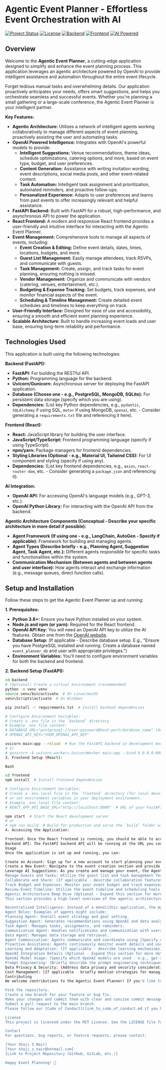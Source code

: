 # Agentic Event Planner - Effortless Event Orchestration with AI

[![Project Status](https://img.shields.io/badge/Status-Development-yellow)](https://github.com/yourusername/agentic-event-planner)
[![License](https://img.shields.io/badge/License-MIT-blue.svg)](https://opensource.org/licenses/MIT)
[![Backend](https://img.shields.io/badge/Backend-FastAPI-brightgreen)](https://fastapi.tiangolo.com/)
[![Frontend](https://img.shields.io/badge/Frontend-React-blueviolet)](https://reactjs.org/)
[![AI Powered](https://img.shields.io/badge/AI-OpenAI-orange)](https://openai.com/)

## Overview

Welcome to the **Agentic Event Planner**, a cutting-edge application designed to simplify and enhance the event planning process.  This application leverages an agentic architecture powered by OpenAI to provide intelligent assistance and automation throughout the entire event lifecycle.

Forget tedious manual tasks and overwhelming details. Our application proactively anticipates your needs, offers smart suggestions, and helps you orchestrate seamless and successful events.  Whether you're planning a small gathering or a large-scale conference, the Agentic Event Planner is your intelligent partner.

**Key Features:**

* **Agentic Architecture:**  Utilizes a network of intelligent agents working collaboratively to manage different aspects of event planning, proactively assisting the user and automating tasks.
* **OpenAI Powered Intelligence:** Integrates with OpenAI's powerful models to provide:
    * **Intelligent Suggestions:**  Venue recommendations, theme ideas, schedule optimizations, catering options, and more, based on event type, budget, and user preferences.
    * **Content Generation:**  Assistance with writing invitation wording, event descriptions, social media posts, and other event-related content.
    * **Task Automation:**  Intelligent task assignment and prioritization, automated reminders, and proactive follow-ups.
    * **Personalized Experience:**  Adapts to user preferences and learns from past events to offer increasingly relevant and helpful assistance.
* **FastAPI Backend:**  Built with FastAPI for a robust, high-performance, and asynchronous API to power the application.
* **React Frontend:**  A modern and responsive React frontend provides a user-friendly and intuitive interface for interacting with the Agentic Event Planner.
* **Event Management:**  Comprehensive tools to manage all aspects of events, including:
    * **Event Creation & Editing:**  Define event details, dates, times, locations, budgets, and more.
    * **Guest List Management:**  Easily manage attendees, track RSVPs, and communicate with guests.
    * **Task Management:**  Create, assign, and track tasks for event planning, ensuring nothing is missed.
    * **Vendor Management:**  Organize and communicate with vendors (catering, venues, entertainment, etc.).
    * **Budgeting & Expense Tracking:**  Set budgets, track expenses, and monitor financial aspects of the event.
    * **Scheduling & Timeline Management:**  Create detailed event schedules and timelines to keep everything on track.
* **User-Friendly Interface:**  Designed for ease of use and accessibility, ensuring a smooth and efficient event planning experience.
* **Scalable Architecture:** Built to handle increasing event loads and user base, ensuring long-term reliability and performance.

## Technologies Used

This application is built using the following technologies:

**Backend (FastAPI):**

* **FastAPI:**  For building the RESTful API.
* **Python:**  Programming language for the backend.
* **Uvicorn/Gunicorn:**  Asynchronous server for deploying the FastAPI application.
* **Database (Choose one - e.g., PostgreSQL, MongoDB, SQLite):** For persistent data storage (specify which you are using).
* **Dependencies:** (List key Python dependencies, e.g., `pydantic`, `SQLAlchemy` if using SQL, `motor` if using MongoDB, `openai`, etc. -  Consider generating a `requirements.txt` file and referencing it here).

**Frontend (React):**

* **React:**  JavaScript library for building the user interface.
* **JavaScript/TypeScript:**  Frontend programming language (specify if using TypeScript).
* **npm/yarn:**  Package managers for frontend dependencies.
* **Styling Libraries (Optional - e.g., Material UI, Tailwind CSS):** For UI component and styling (specify if using any).
* **Dependencies:** (List key frontend dependencies, e.g., `axios`, `react-router-dom`, etc. - Consider generating a `package.json` and referencing it).

**AI Integration:**

* **OpenAI API:**  For accessing OpenAI's language models (e.g., GPT-3, etc.).
* **OpenAI Python Library:**  For interacting with the OpenAI API from the backend.

**Agentic Architecture Components (Conceptual - Describe your specific architecture in more detail if possible):**

* **Agent Framework (If using one - e.g., LangChain, AutoGen -  Specify if applicable):**  Framework for building and managing agents.
* **Agent Types (Describe briefly - e.g., Planning Agent, Suggestion Agent, Task Agent, etc.):**  Different agents responsible for specific tasks and functionalities within the system.
* **Communication Mechanism (Between agents and between agents and user interface):** How agents interact and exchange information (e.g., message queues, direct function calls).

## Setup and Installation

Follow these steps to get the Agentic Event Planner up and running:

**1. Prerequisites:**

* **Python 3.8+:**  Ensure you have Python installed on your system.
* **Node.js and npm (or yarn):**  Required for the React frontend.
* **OpenAI API Key:**  You will need an OpenAI API key to utilize the AI features.  Obtain one from the [OpenAI website](https://platform.openai.com/).
* **Database Setup:** (If applicable -  Describe database setup. E.g., "Ensure you have PostgreSQL installed and running. Create a database named `event_planner_db` and user with appropriate privileges.")
* **Environment Variables:** You'll need to configure environment variables for both the backend and frontend.

**2. Backend Setup (FastAPI):**

```bash
cd backend
# (Optional) Create a virtual environment (recommended)
python -m venv venv
source venv/bin/activate  # On Linux/macOS
venv\Scripts\activate  # On Windows

pip install -r requirements.txt  # Install backend dependencies

# Configure Environment Variables:
# Create a .env file in the `backend` directory
# Example .env file content:
# DATABASE_URL="postgresql://user:password@host:port/database_name" (Adjust for your database)
# OPENAI_API_KEY="YOUR_OPENAI_API_KEY"

uvicorn main:app --reload  # Run the FastAPI backend in development mode (for testing)
# or
# gunicorn -k uvicorn.workers.UvicornWorker main:app --bind 0.0.0.0:8000  # For production deployment
3. Frontend Setup (React):

Bash

cd frontend
npm install  # Install frontend dependencies

# Configure Environment Variables:
# Create a .env.local file in the `frontend` directory (for local development)
# or set environment variables in your deployment environment.
# Example .env.local file content:
# REACT_APP_API_BASE_URL="http://localhost:8000"  # URL of your FastAPI backend

npm start  # Start the React development server
# or
# npm run build  # Build for production and serve the `build` folder with a static server
4. Accessing the Application:

Frontend: Once the React frontend is running, you should be able to access the application in your browser, typically at http://localhost:3000.
Backend API: The FastAPI backend API will be running at the URL you configured (e.g., http://localhost:8000). You can test API endpoints using tools like Postman or curl.
Usage
Once the application is set up and running, you can:

Create an Account: Sign up for a new account to start planning your events.
Create a New Event: Navigate to the event creation section and provide details about your event, such as type, date, time, location, budget, and preferences.
Leverage AI Suggestions: As you create and manage your event, the Agentic Event Planner will proactively offer intelligent suggestions for venues, themes, schedules, vendors, and more, based on your input and OpenAI's capabilities.
Manage Guests and Tasks: Utilize the guest list and task management features to organize attendees, assign responsibilities, and track progress.
Collaborate and Share: (If applicable - describe collaboration features) Share event details with team members or collaborators to work together on event planning.
Track Budget and Expenses: Monitor your event budget and track expenses to stay within your financial plan.
Review Event Timeline: Utilize the event timeline and scheduling tools to ensure all tasks are completed on time and the event runs smoothly.
Agentic Architecture Deep Dive (Optional - Expand this section for more detail)
This section provides a high-level overview of the agentic architecture.  (If you have a more detailed diagram or architecture description, consider linking it here or expanding on the explanation).

Decentralized Intelligence: Instead of a monolithic application, the Agentic Event Planner distributes intelligence across a network of specialized agents.
Agent Roles: Examples of agents might include:
Planning Agent: Overall event strategy and goal setting.
Suggestion Agent: Generates recommendations using OpenAI and data analysis.
Task Agent: Manages tasks, assignments, and reminders.
Communication Agent: Handles notifications and communication with users and vendors.
Data Agent: Manages data storage and retrieval.
Agent Communication: Agents communicate and coordinate using [Specify communication mechanism - e.g., a message queue, inter-process communication].
Proactive Assistance: Agents continuously monitor event details and user actions to proactively offer assistance and automate tasks, rather than just responding to explicit user requests.
Learning and Adaptation: (If applicable - describe learning mechanisms) Agents may learn from past events and user feedback to improve their performance and provide increasingly personalized assistance over time.
OpenAI Integration Details (Optional - Expand this section for more detail)
OpenAI Model Usage: (Specify which OpenAI models are used - e.g., gpt-3.5-turbo, text-davinci-003).
Prompt Engineering: (Briefly describe the prompt engineering techniques used to guide OpenAI's responses - e.g., few-shot learning, role-playing, etc.).
Data Privacy & Security: (Address data privacy and security considerations related to sending data to OpenAI, especially if handling sensitive event information. Mention any measures taken to ensure data security and compliance).
Cost Management: (If applicable - briefly mention strategies for managing OpenAI API usage costs).
Contributing
We welcome contributions to the Agentic Event Planner! If you'd like to contribute, please:

Fork the repository.
Create a new branch for your feature or bug fix.
Make your changes and commit them with clear and concise commit messages.
Submit a pull request to the main branch.
Please follow our [Code of Conduct](link_to_code_of_conduct.md if you have one) and [Contribution Guidelines](link_to_contributing_guidelines.md if you have one).

License
This project is licensed under the MIT License. See the LICENSE file for details.

Contact
For questions, bug reports, or feature requests, please contact:

[Your Shaji S Nair]
[Your shaji_s_nair@hotmail.com]
[Link to Project Repository (GitHub, GitLab, etc.)]

Happy Event Planning! 🚀

```

